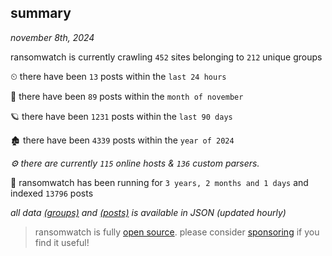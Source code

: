 
## summary
_november 8th, 2024_

ransomwatch is currently crawling `452` sites belonging to `212` unique groups

⏲ there have been `13` posts within the `last 24 hours`

🦈 there have been `89` posts within the `month of november`

🪐 there have been `1231` posts within the `last 90 days`

🏚 there have been `4339` posts within the `year of 2024`

_⚙️ there are currently `115` online hosts & `136` custom parsers._

🦕 ransomwatch has been running for `3 years, 2 months and 1 days` and indexed `13796` posts

_all data  [(groups)](http://ransomwhat.telemetry.ltd/groups) and [(posts)](http://ransomwhat.telemetry.ltd/posts) is available in JSON (updated hourly)_

> ransomwatch is fully [open source](https://github.com/joshhighet/ransomwatch#ransomwatch--). please consider [sponsoring](https://github.com/sponsors/joshhighet) if you find it useful!
